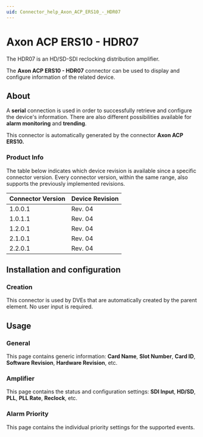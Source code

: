 ```yaml
---
uid: Connector_help_Axon_ACP_ERS10_-_HDR07
---
```


# Axon ACP ERS10 - HDR07

The HDR07 is an HD/SD-SDI reclocking distribution amplifier.

The **Axon ACP ERS10 - HDR07** connector can be used to display and configure information of the related device.

## About

A **serial** connection is used in order to successfully retrieve and configure the device's information. There are also different possibilities available for **alarm monitoring** and **trending**.

This connector is automatically generated by the connector **Axon ACP ERS10.**

### Product Info

The table below indicates which device revision is available since a specific connector version. Every connector version, within the same range, also supports the previously implemented revisions.

| **Connector Version** | **Device Revision** |
|--------------------|---------------------|
| 1.0.0.1            | Rev. 04             |
| 1.0.1.1            | Rev. 04             |
| 1.2.0.1            | Rev. 04             |
| 2.1.0.1            | Rev. 04             |
| 2.2.0.1            | Rev. 04             |

## Installation and configuration

### Creation

This connector is used by DVEs that are automatically created by the parent element. No user input is required.

## Usage

### General

This page contains generic information: **Card Name**, **Slot Number**, **Card ID**, **Software Revision**, **Hardware Revision**, etc.

### Amplifier

This page contains the status and configuration settings: **SDI Input**, **HD/SD**, **PLL**, **PLL Rate**, **Reclock**, etc.

### Alarm Priority

This page contains the individual priority settings for the supported events.
